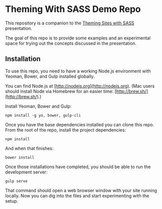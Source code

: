 Theming With SASS Demo Repo
===========================

This repository is a companion to the [Theming Sites with SASS](http://www.slideshare.net/shawnrider/theming-sites-with-sass) presentation.

The goal of this repo is to provide some examples and an experimental space for trying out the concepts discussed in the presentation.

Installation
------------

To use this repo, you need to have a working Node.js environment with Yeoman, Bower, and Gulp installed globally.

You can find Node.js at [http://nodejs.org](http://nodejs.org). (Mac users should install Node via Homebrew for an easier time: [http://brew.sh/](http://brew.sh/).)

Install Yeoman, Bower and Gulp:

`npm install -g yo, bower, gulp-cli`

Once you have the base dependencies installed you can clone this repo. From the root of the repo, install the project dependencies:

`npm install`

And when that finishes:

`bower install`

Once those installations have completed, you should be able to run the development server:

`gulp serve`

That command should open a web browser window with your site running locally. Now you can dig into the files and start experimenting with the setup.